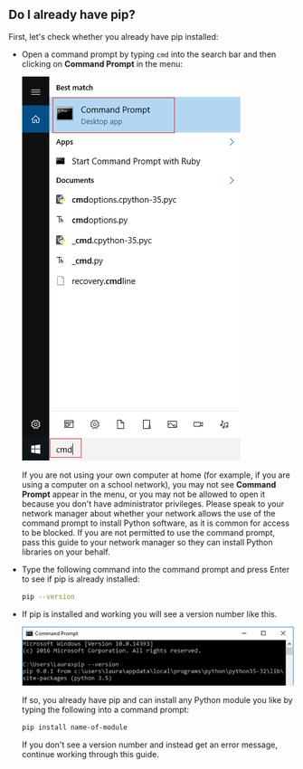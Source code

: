## Do I already have pip?

First, let's check whether you already have pip installed:

- Open a command prompt by typing `cmd` into the search bar and then clicking on **Command Prompt** in the menu:

    ![Open a command prompt](images/cmd-prompt.png)

    If you are not using your own computer at home (for example, if you are using a computer on a school network), you may not see **Command Prompt** appear in the menu, or you may not be allowed to open it because you don't have administrator privileges. Please speak to your network manager about whether your network allows the use of the command prompt to install Python software, as it is common for access to be blocked. If you are not permitted to use the command prompt, pass this guide to your network manager so they can install Python libraries on your behalf.

- Type the following command into the command prompt and press Enter to see if pip is already installed:

    ```bash
    pip --version
    ```

- If pip is installed and working you will see a version number like this.

    ![Open a command prompt](images/pip-working.png)

    If so, you already have pip and can install any Python module you like by typing the following into a command prompt:

    ```bash
    pip install name-of-module
    ```

    If you don't see a version number and instead get an error message, continue working through this guide.

